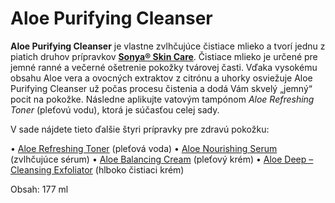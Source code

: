 Aloe Purifying Cleanser
=======================

**Aloe Purifying Cleanser** je vlastne zvlhčujúce čistiace mlieko a tvorí jednu
z piatich druhov prípravkov **[Sonya® Skin
Care](/sip/p/sonya-skin-care/)**. Čistiace mlieko je určené pre
jemné ranné a večerné ošetrenie pokožky tvárovej časti. Vďaka vysokému obsahu
Aloe vera a ovocných extraktov z citrónu a uhorky osviežuje Aloe Purifying
Cleanser už počas procesu čistenia a dodá Vám skvelý „jemný“ pocit na pokožke.
Následne aplikujte vatovým tampónom *Aloe Refreshing Toner* (pleťovú vodu),
ktorá je súčasťou celej sady.

V sade nájdete tieto ďalšie štyri prípravky pre zdravú pokožku:

• [Aloe Refreshing Toner](/sip/p/aloe-refreshing-toner/)
(pleťová voda)   • [Aloe Nourishing
Serum](/sip/p/aloe-nourishing-serum/) (zvlhčujúce sérum)   •
[Aloe Balancing Cream](/sip/p/aloe-balancing-cream/) (pleťový
krém)   • [Aloe Deep – Cleansing
Exfoliator](/sip/p/aloe-deep-cleansing-exfoliator/) (hlboko
čistiaci krém)

Obsah: 177 ml

